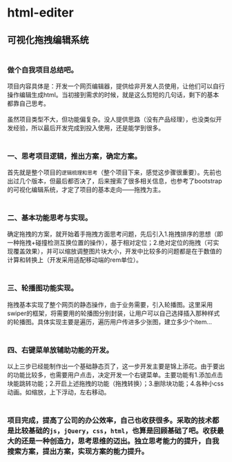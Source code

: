 html-editer
===========
## 可视化拖拽编辑系统<br>
### <br>做个自我项目总结吧。
项目内容具体是：开发一个网页编辑器，提供给非开发人员使用，让他们可以自行操作编辑生成html。当初接到需求的时候，就是这么剪短的几句话，剩下的基本都靠自己思考。<br>
<br>虽然项目类型不大，但功能偏复杂。没人提供思路（没有产品经理），也没类似开发经验，所以最后开发完成到投入使用，还是能学到很多。<br>
### <br>一、思考项目逻辑，推出方案，确定方案。
首先就是整个项目的`逻辑梳理和思考`（整个项目下来，感觉这步骤很重要）。先前也出过几个版本，但最后都否决了，后来搜索了很多相关信息，也参考了bootstrap的可视化编辑系统，才定了项目的基本走向——拖拽为主。<br>
### <br>二、基本功能思考与实现。
确定拖拽的方案，就开始着手拖拽方面思考问题，先后引入1.拖拽排序的思想（即一种拖拽+碰撞检测互换位置的操作），基于相对定位；2.绝对定位的拖拽（可实现覆盖效果），并可以缩放调整图片块大小，开发中比较多的问题都是在于数值的计算和转换上（开发采用适配移动端的rem单位）。<br>
### <br>三、轮播图功能实现。
拖拽基本实现了整个网页的静态操作，由于业务需要，引入轮播图。这里采用swiper的框架，将需要用的轮播图分别封装，让用户可以自己选择插入那种样式的轮播图。具体实现主要是遍历，遍历用户传进多少张图，建立多少个item...<br>
### <br>四、右键菜单放辅助功能的开发。
以上三步已经能制作出一个基础静态页了，这一步开发主要是锦上添花。由于要出的功能比较多，也需要用户点击，决定开发一个右键菜单。主要功能有1.添加点击块能跳转功能；2.开启上述拖拽的功能（拖拽转换）；3.删除块功能；4.各种小css动画。如缩放，上下浮动，左右移动。<br>
### <br>项目完成，提高了公司的办公效率，自己也收获很多。采取的技术都是比较基础的`js`，`jQuery`，`css`，`html`，也算是回顾基础了吧。收获最大的还是一种创造力，思考思维的迈出。独立思考能力的提升，自我搜索方案，提出方案，实现方案的能力提升。
